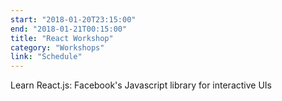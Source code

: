 ```yaml
---
start: "2018-01-20T23:15:00"
end: "2018-01-21T00:15:00"
title: "React Workshop"
category: "Workshops"
link: "Schedule"
---
```

Learn React.js: Facebook's Javascript library for interactive UIs
